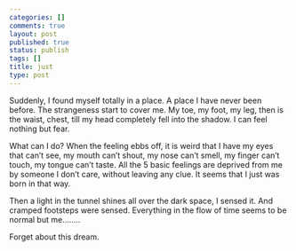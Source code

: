 ```yaml
--- 
categories: []
comments: true
layout: post
published: true
status: publish
tags: []
title: just
type: post
---
```

<div id="msgcns!3725CC0EE38B1F6!206" class="bvMsg">Suddenly, I found myself totally in a place. A place I have never been before. The strangeness start to cover me. My toe, my foot, my leg, then is the waist, chest, till my head completely fell into the shadow. I can feel nothing but fear.

What can I do? When the feeling ebbs off, it is weird that I have my eyes that can’t see, my mouth can’t shout, my nose can’t smell, my finger can’t touch, my tongue can’t taste. All the 5 basic feelings are deprived from me by someone I don’t care, without leaving any clue. It seems that I just was born in that way.

Then a light in the tunnel shines all over the dark space, I sensed it. And cramped footsteps were sensed. Everything in the flow of time seems to be normal but me……..


Forget about this dream.</div>
